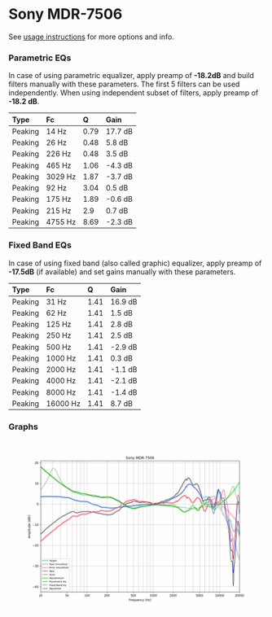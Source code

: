 # Sony MDR-7506
See [usage instructions](https://github.com/jaakkopasanen/AutoEq#usage) for more options and info.

### Parametric EQs
In case of using parametric equalizer, apply preamp of **-18.2dB** and build filters manually
with these parameters. The first 5 filters can be used independently.
When using independent subset of filters, apply preamp of **-18.2 dB**.

| Type    | Fc      |    Q | Gain    |
|:--------|:--------|:-----|:--------|
| Peaking | 14 Hz   | 0.79 | 17.7 dB |
| Peaking | 26 Hz   | 0.48 | 5.8 dB  |
| Peaking | 226 Hz  | 0.48 | 3.5 dB  |
| Peaking | 465 Hz  | 1.06 | -4.3 dB |
| Peaking | 3029 Hz | 1.87 | -3.7 dB |
| Peaking | 92 Hz   | 3.04 | 0.5 dB  |
| Peaking | 175 Hz  | 1.89 | -0.6 dB |
| Peaking | 215 Hz  | 2.9  | 0.7 dB  |
| Peaking | 4755 Hz | 8.69 | -2.3 dB |

### Fixed Band EQs
In case of using fixed band (also called graphic) equalizer, apply preamp of **-17.5dB**
(if available) and set gains manually with these parameters.

| Type    | Fc       |    Q | Gain    |
|:--------|:---------|:-----|:--------|
| Peaking | 31 Hz    | 1.41 | 16.9 dB |
| Peaking | 62 Hz    | 1.41 | 1.5 dB  |
| Peaking | 125 Hz   | 1.41 | 2.8 dB  |
| Peaking | 250 Hz   | 1.41 | 2.5 dB  |
| Peaking | 500 Hz   | 1.41 | -2.9 dB |
| Peaking | 1000 Hz  | 1.41 | 0.3 dB  |
| Peaking | 2000 Hz  | 1.41 | -1.1 dB |
| Peaking | 4000 Hz  | 1.41 | -2.1 dB |
| Peaking | 8000 Hz  | 1.41 | -1.4 dB |
| Peaking | 16000 Hz | 1.41 | 8.7 dB  |

### Graphs
![](./Sony%20MDR-7506.png)